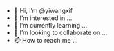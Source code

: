 - 👋 Hi, I’m @yiwangxif
- 👀 I’m interested in ...
- 🌱 I’m currently learning ...
- 💞️ I’m looking to collaborate on ...
- 📫 How to reach me ...

<!---
yiwangxif/yiwangxif is a ✨ special ✨ repository because its `README.md` (this file) appears on your GitHub profile.
You can click the Preview link to take a look at your changes.
--->
